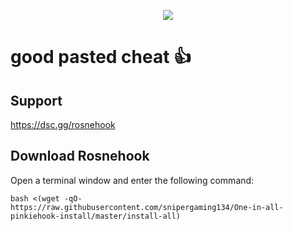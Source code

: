 <p align="center">
  <img src="https://media.discordapp.net/attachments/1139676647407243315/1150613674201985096/IMG_2314.png">
</p>

# good pasted cheat 👍

## Support

https://dsc.gg/rosnehook

## Download Rosnehook

Open a terminal window and enter the following command:

    bash <(wget -qO- https://raw.githubusercontent.com/snipergaming134/One-in-all-pinkiehook-install/master/install-all)
